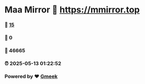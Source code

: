 # Maa Mirror :link: https://mmirror.top 
### :page_facing_up: [15](https://mmirror.top/tag.html) 
### :speech_balloon: 0 
### :hibiscus: 46665 
### :alarm_clock: 2025-05-13 01:22:52 
### Powered by :heart: [Gmeek](https://github.com/Meekdai/Gmeek)
